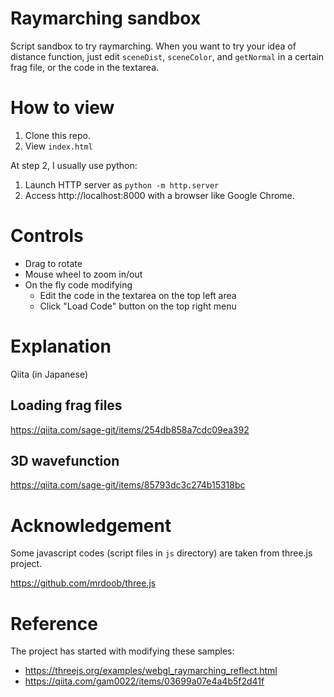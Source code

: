 # Raymarching sandbox

Script sandbox to try raymarching.
When you want to try your idea of distance function, just edit `sceneDist`, `sceneColor`, and `getNormal` in a certain frag file, or the code in the textarea. 

# How to view

1. Clone this repo.
2. View `index.html`

At step 2, I usually use python:

1. Launch HTTP server as `python -m http.server`
2. Access http://localhost:8000 with a browser like Google Chrome.

# Controls

* Drag to rotate
* Mouse wheel to zoom in/out
* On the fly code modifying
   - Edit the code in the textarea on the top left area
   - Click "Load Code" button on the top right menu

# Explanation

Qiita (in Japanese)

## Loading frag files

https://qiita.com/sage-git/items/254db858a7cdc09ea392

## 3D wavefunction

https://qiita.com/sage-git/items/85793dc3c274b15318bc

# Acknowledgement

Some javascript codes (script files in `js` directory) are taken from three.js project.

https://github.com/mrdoob/three.js

# Reference

The project has started with modifying these samples:

* https://threejs.org/examples/webgl_raymarching_reflect.html
* https://qiita.com/gam0022/items/03699a07e4a4b5f2d41f
